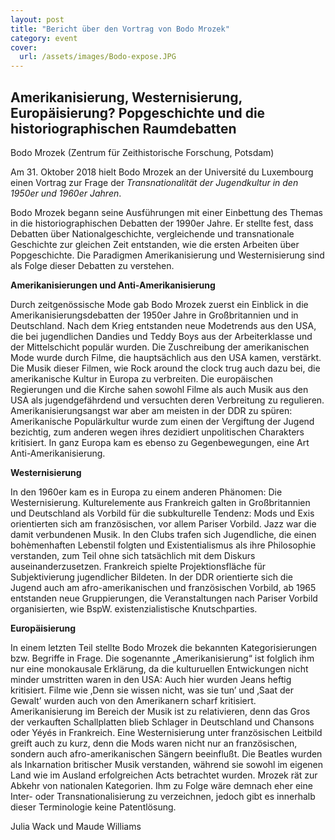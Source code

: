 ```yaml
---
layout: post
title: "Bericht über den Vortrag von Bodo Mrozek"
category: event
cover:
  url: /assets/images/Bodo-expose.JPG
---
```


## Amerikanisierung, Westernisierung, Europäisierung? Popgeschichte und die historiographischen Raumdebatten ##

Bodo Mrozek (Zentrum für Zeithistorische Forschung, Potsdam)

Am 31. Oktober 2018 hielt Bodo Mrozek an der Université du Luxembourg einen Vortrag zur Frage der *Transnationalität der Jugendkultur in den 1950er und 1960er Jahren*. 

<!-- more -->

Bodo Mrozek begann seine Ausführungen mit einer Einbettung des Themas in die historiographischen Debatten der 1990er Jahre. Er stellte fest, dass Debatten über Nationalgeschichte, vergleichende und transnationale Geschichte zur gleichen Zeit entstanden, wie die ersten Arbeiten über Popgeschichte. Die Paradigmen Amerikanisierung und Westernisierung sind als Folge dieser Debatten zu verstehen. 

**Amerikanisierungen und Anti-Amerikanisierung**

Durch zeitgenössische Mode gab Bodo Mrozek zuerst ein Einblick in die Amerikanisierungsdebatten der 1950er Jahre in Großbritannien und in Deutschland. Nach dem Krieg entstanden neue Modetrends aus den USA, die bei  jugendlichen Dandies und Teddy Boys aus der Arbeiterklasse und der Mittelschicht populär wurden. Die Zuschreibung der amerikanischen Mode wurde durch Filme, die hauptsächlich aus den USA kamen, verstärkt. Die Musik dieser Filmen, wie Rock around the clock trug auch dazu bei, die amerikanische Kultur in Europa zu verbreiten. Die europäischen Regierungen und die Kirche sahen sowohl Filme als auch Musik aus den USA als jugendgefährdend und versuchten deren Verbreitung zu regulieren. Amerikanisierungsangst war aber am meisten in der DDR zu spüren: Amerikanische Populärkultur wurde zum einen der Vergiftung der Jugend bezichtig, zum anderen wegen ihres dezidiert unpolitischen Charakters kritisiert. In ganz Europa kam es ebenso zu Gegenbewegungen, eine Art Anti-Amerikanisierung.

**Westernisierung** 

In den 1960er kam es in Europa zu einem anderen Phänomen: Die Westernisierung. Kulturelemente aus Frankreich galten in Großbritannien und Deutschland als Vorbild für die subkulturelle Tendenz: Mods und Exis orientierten sich am französischen, vor allem Pariser Vorbild. Jazz war die damit verbundenen Musik. In den Clubs trafen sich  Jugendliche, die einen bohèmenhaften Lebenstil folgten und Existentialismus als ihre Philosophie verstanden, zum Teil ohne sich tatsächlich mit dem Diskurs auseinanderzusetzen. Frankreich spielte Projektionsfläche für Subjektivierung jugendlicher Bildeten. In der DDR orientierte sich die Jugend auch am afro-amerikanischen und französischen Vorbild, ab 1965 entstanden neue Gruppierungen, die Veranstaltungen nach Pariser Vorbild organisierten, wie BspW. existenzialistische Knutschparties.


**Europäisierung** 

In einem letzten Teil stellte Bodo Mrozek die bekannten Kategorisierungen bzw. Begriffe in Frage. Die sogenannte „Amerikanisierung“ ist folglich ihm nur eine monokausale Erklärung, da die kulturuellen Entwickungen nicht minder umstritten waren in den USA: Auch hier wurden Jeans heftig kritisiert. Filme wie ‚Denn sie wissen nicht, was sie tun’ und ‚Saat der Gewalt’ wurden auch von den Amerikanern scharf kritisiert. Amerikanisierung im Bereich der Musik ist zu relativieren, denn das Gros der verkauften Schallplatten blieb Schlager in Deutschland und Chansons oder Yéyés in Frankreich. Eine Westernisierung unter französischen Leitbild greift auch zu kurz, denn die Mods waren nicht nur an französischen, sondern auch afro-amerikanischen Sängern beeinflußt. Die Beatles wurden als Inkarnation britischer Musik verstanden, während sie sowohl im eigenen Land wie im Ausland erfolgreichen Acts betrachtet wurden. Mrozek rät zur Abkehr von nationalen Kategorien. Ihm zu Folge wäre demnach eher eine Inter- oder Transnationalisierung zu verzeichnen, jedoch gibt es innerhalb dieser Terminologie keine Patentlösung. 

Julia Wack und Maude Williams
